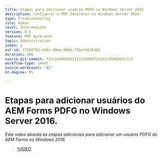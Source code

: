 ```yaml
---
title: Etapas para adicionar usuário PDFG no Windows Server 2016
description: Configurar o PDF Generator no Windows Server 2016
type: Troubleshooting
role: Admin
level: Intermediate
version: 6.5
feature: PDF Generator
topic: Administration
index: y
exl-id: f718470d-d48c-48ae-98b6-f5baf461098d
duration: 106
source-git-commit: f23c2ab86d42531113690df2e342c65060b5c7cd
workflow-type: tm+mt
source-wordcount: '42'
ht-degree: 0%

---
```


# Etapas para adicionar usuários do AEM Forms PDFG no Windows Server 2016.

*Este vídeo aborda as etapas adicionais para adicionar um usuário PDFG do AEM Forms no Windows 2016.*

>[!VIDEO](https://video.tv.adobe.com/v/335479?quality=12&learn=on)
